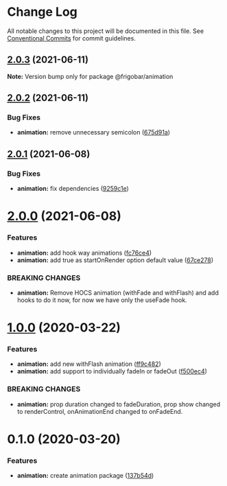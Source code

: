 # Change Log

All notable changes to this project will be documented in this file.
See [Conventional Commits](https://conventionalcommits.org) for commit guidelines.

## [2.0.3](https://github.com/frigobar/frigobar/compare/@frigobar/animation@2.0.2...@frigobar/animation@2.0.3) (2021-06-11)

**Note:** Version bump only for package @frigobar/animation





## [2.0.2](https://github.com/frigobar/frigobar/compare/@frigobar/animation@2.0.1...@frigobar/animation@2.0.2) (2021-06-11)


### Bug Fixes

* **animation:** remove unnecessary semicolon ([675d91a](https://github.com/frigobar/frigobar/commit/675d91aa84f11f3cee97f0103cbbfbbedc90eb92))





## [2.0.1](https://github.com/frigobar/frigobar/compare/@frigobar/animation@2.0.0...@frigobar/animation@2.0.1) (2021-06-08)


### Bug Fixes

* **animation:** fix dependencies ([9259c1e](https://github.com/frigobar/frigobar/commit/9259c1e4d3afe4e5ab21f7dd83f2445848184f8c))





# [2.0.0](https://github.com/frigobar/frigobar/compare/@frigobar/animation@1.0.0...@frigobar/animation@2.0.0) (2021-06-08)


### Features

* **animation:** add hook way animations ([fc76ce4](https://github.com/frigobar/frigobar/commit/fc76ce4e7554458d14522f14874b2ad5370bfafa))
* **animation:** add true as startOnRender option default value ([67ce278](https://github.com/frigobar/frigobar/commit/67ce2780ba50cb1a39c2aff2c19e6f75882fa034))


### BREAKING CHANGES

* **animation:** Remove HOCS animation (withFade and withFlash) and add hooks to do it now, for now
we have only the useFade hook.





# [1.0.0](https://github.com/frigobar/frigobar/compare/@frigobar/animation@0.1.0...@frigobar/animation@1.0.0) (2020-03-22)


### Features

* **animation:** add new withFlash animation ([ff9c482](https://github.com/frigobar/frigobar/commit/ff9c482fb9799df0ab17e4f8091666fc63b3e755))
* **animation:** add support to individually fadeIn or fadeOut ([f500ec4](https://github.com/frigobar/frigobar/commit/f500ec493b480c3ec609f5ffc522352ba51d22b6))


### BREAKING CHANGES

* **animation:** prop duration changed to fadeDuration, prop show changed to renderControl,
onAnimationEnd changed to onFadeEnd.





# 0.1.0 (2020-03-20)


### Features

* **animation:** create animation package ([137b54d](https://github.com/frigobar/frigobar/commit/137b54d821cbf54ac2f688a24efdbfcd61b8875a))
